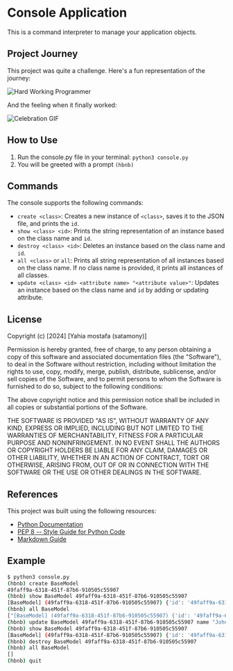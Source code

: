 # Console Application

This is a command interpreter to manage your application objects.

## Project Journey

This project was quite a challenge. Here's a fun representation of the journey:

![Hard Working Programmer](https://images.app.goo.gl/BcQNTwiqoV9e1t6h7)

And the feeling when it finally worked:

![Celebration GIF](https://images.app.goo.gl/R1jAkmrD8vRf46fW7)

## How to Use

1. Run the console.py file in your terminal: `python3 console.py`
2. You will be greeted with a prompt `(hbnb)`

## Commands

The console supports the following commands:

- `create <class>`: Creates a new instance of `<class>`, saves it to the JSON file, and prints the `id`.
- `show <class> <id>`: Prints the string representation of an instance based on the class name and `id`.
- `destroy <class> <id>`: Deletes an instance based on the class name and `id`.
- `all <class>` or `all`: Prints all string representation of all instances based on the class name. If no class name is provided, it prints all instances of all classes.
- `update <class> <id> <attribute name> "<attribute value>"`: Updates an instance based on the class name and `id` by adding or updating attribute.

## License

Copyright (c) [2024] [Yahia mostafa (satamony)]

Permission is hereby granted, free of charge, to any person obtaining a copy of this software and associated documentation files (the "Software"), to deal in the Software without restriction, including without limitation the rights to use, copy, modify, merge, publish, distribute, sublicense, and/or sell copies of the Software, and to permit persons to whom the Software is furnished to do so, subject to the following conditions:

The above copyright notice and this permission notice shall be included in all copies or substantial portions of the Software.

THE SOFTWARE IS PROVIDED "AS IS", WITHOUT WARRANTY OF ANY KIND, EXPRESS OR IMPLIED, INCLUDING BUT NOT LIMITED TO THE WARRANTIES OF MERCHANTABILITY, FITNESS FOR A PARTICULAR PURPOSE AND NONINFRINGEMENT. IN NO EVENT SHALL THE AUTHORS OR COPYRIGHT HOLDERS BE LIABLE FOR ANY CLAIM, DAMAGES OR OTHER LIABILITY, WHETHER IN AN ACTION OF CONTRACT, TORT OR OTHERWISE, ARISING FROM, OUT OF OR IN CONNECTION WITH THE SOFTWARE OR THE USE OR OTHER DEALINGS IN THE SOFTWARE.

## References

This project was built using the following resources:

- [Python Documentation](https://docs.python.org/3/)
- [PEP 8 -- Style Guide for Python Code](https://pep8.org/)
- [Markdown Guide](https://www.markdownguide.org/)

## Example

```bash
$ python3 console.py
(hbnb) create BaseModel
49faff9a-6318-451f-87b6-910505c55907
(hbnb) show BaseModel 49faff9a-6318-451f-87b6-910505c55907
[BaseModel] (49faff9a-6318-451f-87b6-910505c55907) {'id': '49faff9a-6318-451f-87b6-910505c55907', 'created_at': datetime.datetime(2022, 2, 23, 21, 30, 55, 987259), 'updated_at': datetime.datetime(2022, 2, 23, 21, 30, 55, 987259)}
(hbnb) all BaseModel
["[BaseModel] (49faff9a-6318-451f-87b6-910505c55907) {'id': '49faff9a-6318-451f-87b6-910505c55907', 'created_at': datetime.datetime(2022, 2, 23, 21, 30, 55, 987259), 'updated_at': datetime.datetime(2022, 2, 23, 21, 30, 55, 987259)}"]
(hbnb) update BaseModel 49faff9a-6318-451f-87b6-910505c55907 name "John"
(hbnb) show BaseModel 49faff9a-6318-451f-87b6-910505c55907
[BaseModel] (49faff9a-6318-451f-87b6-910505c55907) {'id': '49faff9a-6318-451f-87b6-910505c55907', 'created_at': datetime.datetime(2022, 2, 23, 21, 30, 55, 987259), 'updated_at': datetime.datetime(2022, 2, 23, 21, 30, 55, 987259), 'name': 'John'}
(hbnb) destroy BaseModel 49faff9a-6318-451f-87b6-910505c55907
(hbnb) all BaseModel
[]
(hbnb) quit



